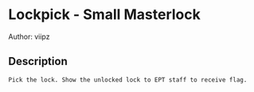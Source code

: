# Lockpick - Small Masterlock
Author: viipz
## Description
```
Pick the lock. Show the unlocked lock to EPT staff to receive flag.

```
